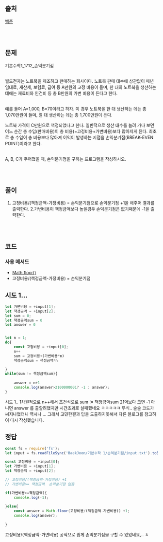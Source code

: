 ## 출처

[백준](https://www.acmicpc.net/problem/1712)

<br><br>


## 문제
기본수학1_1712_손익분기점 <br>
<br>

월드전자는 노트북을 제조하고 판매하는 회사이다. 노트북 판매 대수에 상관없이 매년 임대료, 재산세, 보험료, 급여 등 A만원의 고정 비용이 들며, 한 대의 노트북을 생산하는 데에는 재료비와 인건비 등 총 B만원의 가변 비용이 든다고 한다.<br><br>

예를 들어 A=1,000, B=70이라고 하자. 이 경우 노트북을 한 대 생산하는 데는 총 1,070만원이 들며, 열 대 생산하는 데는 총 1,700만원이 든다.<br>

노트북 가격이 C만원으로 책정되었다고 한다. 일반적으로 생산 대수를 늘려 가다 보면 어느 순간 총 수입(판매비용)이 총 비용(=고정비용+가변비용)보다 많아지게 된다. 최초로 총 수입이 총 비용보다 많아져 이익이 발생하는 지점을 손익분기점(BREAK-EVEN POINT)이라고 한다.<br><br>

A, B, C가 주어졌을 때, 손익분기점을 구하는 프로그램을 작성하시오.<br>

<br>
<br>

## 풀이

1. 고정비용/(책정금액-가정비용) = 손익분기점으로 손익분기점 +1을 해주어 결과를 출력한다.
2.가변비용이 책정금액보다 높을경우 손익분기점은 없기때문에 -1을 출력한다. 
    
<br>
<br>

## 코드
### 사용 메서드

- [Math.floor()](https://developer.mozilla.org/ko/docs/Web/JavaScript/Reference/Global_Objects/Math/floor)
- 고정비용/(책정금액-가정비용)  =  손익분기점

## 시도 1...
~~~javascript
let 가변비용 = +input[1];
let 책정금액 = +input[2];
let sum = 0;
let 책정금액sum = 0
let answer = 0


let n = 1;
do{
    const 고정비용 = +input[0];
    n++
    sum = 고정비용+(가변비용*n)
    책정금액sum = 책정금액*n

}
while(sum != 책정금액sum){
    
    answer = n+1
    console.log(answer>2100000001? -1 : answer);
}

~~~
시도 1.. 1차원적으로 n++해서 조건식으로 sum != 책정금액sum  21억보다  크면 -1 아니면 answer 를 출할려했지만 시간초과로 실패했네요 ㅋㅋㅋㅋㅋ
무식.. 술술 코드가 써지나했더니 역시나 ... 그래서 고민한결과 답을 도출하지못해서 다른 블로그를 참고하여 다시 작성했습니다.

## 정답
~~~javascript
const fs = require('fs');
let input = fs.readFileSync('BaekJoon/기본수학 1/손익분기점/input.txt').toString().split(' ')

const 고정비용 = +input[0];
let 가변비용 = +input[1];
let 책정금액 = +input[2];

// 고정비용/(책정금액-가정비용) +1
// 가변비용>= 책정금액  손익분기점 없음 

if(가변비용>=책정금액){
    console.log(-1);
    
}else{
    const answer = Math.floor(고정비용/(책정금액-가변비용)) +1;
    console.log(answer);
    
}
~~~
고정비용/(책정금액-가변비용) 공식으로 쉽게 손익분기점을 구할 수 있었네요,.. ㅎ 